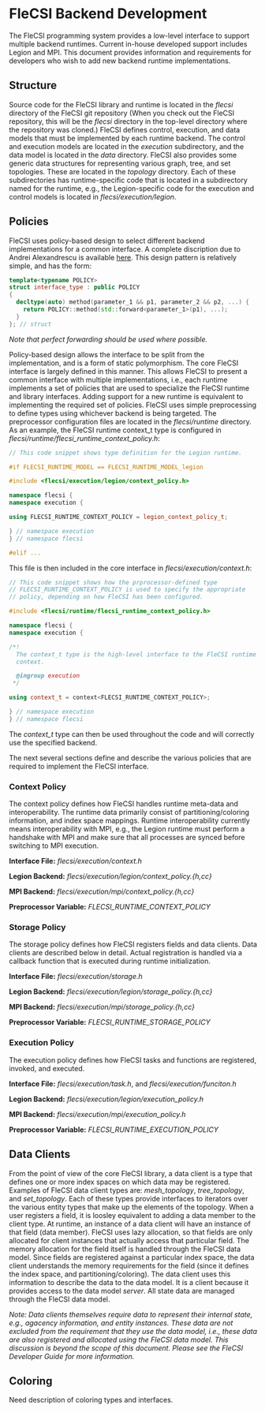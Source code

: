 # FleCSI Backend Development

The FleCSI programming system provides a low-level interface to support
multiple backend runtimes. Current in-house developed support includes
Legion and MPI. This document provides information and requirements for
developers who wish to add new backend runtime implementations.

## Structure

Source code for the FleCSI library and runtime is located in the
*flecsi* directory of the FleCSI git repository (When you check out the
FleCSI repository, this will be the *flecsi* directory in the top-level
directory where the repository was cloned.) FleCSI defines control,
execution, and data models that must be implemented by each runtime
backend. The control and execution models are located in the *execution*
subdirectory, and the data model is located in the *data* directory.
FleCSI also provides some generic data structures for representing
various graph, tree, and set topologies. These are located in the
*topology* directory. Each of these subdirectories has runtime-specific
code that is located in a subdirectory named for the runtime, e.g., the
Legion-specific code for the execution and control models is located in
*flecsi/execution/legion*.

## Policies

FleCSI uses policy-based design to select different backend
implementations for a common interface. A complete discription due to
Andrei Alexandrescu is available
[here](https://www.amazon.com/Modern-Design-Generic-Programming-Patterns/dp/0201704315/ref=sr_1_1?ie=UTF8&qid=1519158334&sr=8-1&keywords=alexandrescu+c%2B%2B).
This design pattern is relatively simple, and has the form:

```cpp
template<typename POLICY>
struct interface_type : public POLICY
{
  decltype(auto) method(parameter_1 && p1, parameter_2 && p2, ...) {
    return POLICY::method(std::forward<parameter_1>(p1), ...);
  }
}; // struct
```

*Note that perfect forwarding should be used where possible.*

Policy-based design allows the interface to be split from the
implementation, and is a form of static polymorphism. The core FleCSI
interface is largely defined in this manner. This allows FleCSI to
present a common interface with multiple implementations, i.e., each
runtime implements a set of policies that are used to specialize the
FleCSI runtime and library interfaces. Adding support for a new runtime
is equivalent to implementing the required set of policies. FleCSI uses
simple preprocessing to define types using whichever backend is being
targeted. The preprocessor configuration files are located in the
*flecsi/runtime* directory. As an example, the FleCSI runtime context_t
type is configured in *flecsi/runtime/flecsi_runtime_context_policy.h*:

```cpp
// This code snippet shows type definition for the Legion runtime.

#if FLECSI_RUNTIME_MODEL == FLECSI_RUNTIME_MODEL_legion

#include <flecsi/execution/legion/context_policy.h>

namespace flecsi {
namespace execution {

using FLECSI_RUNTIME_CONTEXT_POLICY = legion_context_policy_t;

} // namespace execution
} // namespace flecsi

#elif ...
```

This file is then included in the core interface in
*flecsi/execution/context.h*:

```cpp
// This code snippet shows how the prprocessor-defined type
// FLECSI_RUNTIME_CONTEXT_POLICY is used to specify the appropriate
// policy, depending on how FleCSI has been configured.

#include <flecsi/runtime/flecsi_runtime_context_policy.h>

namespace flecsi {
namespace execution {

/*!
  The context_t type is the high-level interface to the FleCSI runtime
  context.

  @ingroup execution
 */

using context_t = context<FLECSI_RUNTIME_CONTEXT_POLICY>;

} // namespace execution
} // namespace flecsi
```

The *context_t* type can then be used throughout the code and will
correctly use the specified backend.

The next several sections define and describe the various policies that
are required to implement the FleCSI interface.

### Context Policy

The context policy defines how FleCSI handles runtime meta-data and
interoperability. The runtime data primarily consist of
partitioning/coloring information, and index space mappings.
Runtime interoperability currently means interoperability with MPI,
e.g., the Legion runtime must perform a handshake with MPI and make sure
that all processes are synced before switching to MPI execution.

**Interface File:** *flecsi/execution/context.h*

**Legion Backend:** *flecsi/execution/legion/context_policy.{h,cc}*

**MPI Backend:** *flecsi/execution/mpi/context_policy.{h,cc}*

**Preprocessor Variable:** *FLECSI_RUNTIME_CONTEXT_POLICY*

### Storage Policy

The storage policy defines how FleCSI registers fields and data clients.
Data clients are described below in detail. Actual registration is
handled via a callback function that is executed during runtime
initialization.

**Interface File:** *flecsi/execution/storage.h*

**Legion Backend:** *flecsi/execution/legion/storage_policy.{h,cc}*

**MPI Backend:** *flecsi/execution/mpi/storage_policy.{h,cc}*

**Preprocessor Variable:** *FLECSI_RUNTIME_STORAGE_POLICY*

### Execution Policy

The execution policy defines how FleCSI tasks and functions are
registered, invoked, and executed.

**Interface File:** *flecsi/execution/task.h*, and
*flecsi/execution/funciton.h*

**Legion Backend:** *flecsi/execution/legion/execution_policy.h*

**MPI Backend:** *flecsi/execution/mpi/execution_policy.h*

**Preprocessor Variable:** *FLECSI_RUNTIME_EXECUTION_POLICY*

## Data Clients

From the point of view of the core FleCSI library, a data client is a
type that defines one or more index spaces on which data may be
registered. Examples of FleCSI data client types are: *mesh_topology*,
*tree_topology*, and *set_topology*. Each of these types provide
interfaces to iterators over the various entity types that make up the
elements of the topology. When a user registers a field, it is loosley
equivalent to adding a data member to the client type. At runtime, an
instance of a data client will have an instance of that field (data
member). FleCSI uses lazy allocation, so that fields are only allocated
for client instances that actually access that particular field. The
memory allocation for the field itself is handled through the FleCSI
data model. Since fields are registered against a particular index
space, the data client understands the memory requirements for the field
(since it defines the index space, and partitioning/coloring). The data
client uses this information to describe the data to the data model. It
is a client because it provides access to the data model *server*. All
state data are managed through the FleCSI data model.

*Note: Data clients themselves require data to represent their internal
state, e.g., agacency information, and entity instances. These data are
not excluded from the requirement that they use the data model, i.e.,
these data are also registered and allocated using the FleCSI data
model. This discussion is beyond the scope of this document. Please see
the FleCSI Developer Guide for more information.*

## Coloring

Need description of coloring types and interfaces.

<!-- Need explanation of translation unit requirements. -->

<!-- vim: set tabstop=2 shiftwidth=2 expandtab fo=cqt tw=72 : -->
